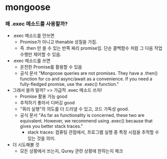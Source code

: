 # mongoose

### 왜 .exec 메소드를 사용할까?
- .exec 메소드를 안쓰면
  - Promise가 아니고 thenable 성질을 가짐.
  - 즉 .then 만 쓸 수 있는 반쪽 짜리 promise임. 단순 콜백함수 처럼 그 다음 작업 수행만 제어할 수 있음.
- .exec 메소드를 쓰면
  - 온전한 Promise를 활용할 수 있음
  - 공식 문서 "Mongoose queries are not promises. They have a .then() function for co and async/await as a convenience. If you need a fully-fledged promise, use the .exec() function."
- 그래서 쓸까 말까? => 가급적 .exec 메소드 쓰자!
  - Promise 활용 가능 good
  - 추적하기 좋아서 디버깅 good
  - "쿼리 실행"의 의도를 더 드러낼 수 있고, 코드 가독성 good.
  - 공식 문서 "As far as functionality is concerned, these two are equivalent. However, we recommend using .exec() because that gives you better stack traces."
    - stack traces: 컴퓨팅 관점에서, 프로그램 실행 중 특정 시점을 추적할 수 있는 것을 의미.
- 더 시도해볼 것
  - 모든 상황에서 쓰는지, Qurey 관련 상황에 한하는지 체크
